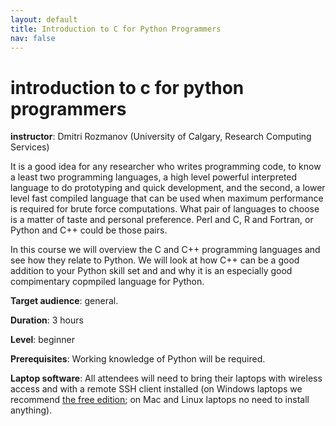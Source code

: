 ```yaml
---
layout: default
title: Introduction to C for Python Programmers
nav: false
---
```


# introduction to c for python programmers

**instructor**: Dmitri Rozmanov (University of Calgary, Research Computing Services)

It is a good idea for any researcher who writes programming code, 
to know a least two programming languages, 
a high level powerful interpreted language to do prototyping and quick development,
and the second, a lower level fast compiled language that can be used when maximum performance 
is required for brute force computations.
What pair of languages to choose is a matter of taste and personal preference.
Perl and C, R and Fortran, or Python and C++ could be those pairs.

In this course we will overview the C and C++ programming languages and see how they relate to Python.
We will look at how C++ can be a good addition to your Python skill set and 
and why it is an especially good compimentary copmpiled language for Python.

**Target audience**: general. 

<!-- **Course plan**: -->

**Duration**: 3 hours

**Level**: beginner

**Prerequisites**: Working knowledge of Python will be required.


**Laptop software**: All attendees will need to bring their laptops with wireless access and with a
remote SSH client installed (on Windows laptops we recommend <a
href="https://mobaxterm.mobatek.net/download.html" target="_blank">the free edition</a>; on Mac and Linux
laptops no need to install anything).

